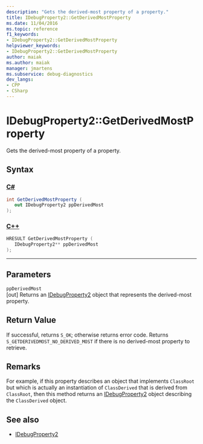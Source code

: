 ```yaml
---
description: "Gets the derived-most property of a property."
title: IDebugProperty2::GetDerivedMostProperty
ms.date: 11/04/2016
ms.topic: reference
f1_keywords:
- IDebugProperty2::GetDerivedMostProperty
helpviewer_keywords:
- IDebugProperty2::GetDerivedMostProperty
author: maiak
ms.author: maiak
manager: jmartens
ms.subservice: debug-diagnostics
dev_langs:
- CPP
- CSharp
---
```

# IDebugProperty2::GetDerivedMostProperty

Gets the derived-most property of a property.

## Syntax

### [C#](#tab/csharp)
```csharp
int GetDerivedMostProperty ( 
   out IDebugProperty2 ppDerivedMost
);
```
### [C++](#tab/cpp)
```cpp
HRESULT GetDerivedMostProperty ( 
   IDebugProperty2** ppDerivedMost
);
```
---

## Parameters
`ppDerivedMost`\
[out] Returns an [IDebugProperty2](../../../extensibility/debugger/reference/idebugproperty2.md) object that represents the derived-most property.

## Return Value
 If successful, returns `S_OK`; otherwise returns error code. Returns `S_GETDERIVEDMOST_NO_DERIVED_MOST` if there is no derived-most property to retrieve.

## Remarks
 For example, if this property describes an object that implements `ClassRoot` but which is actually an instantiation of `ClassDerived` that is derived from `ClassRoot`, then this method returns an [IDebugProperty2](../../../extensibility/debugger/reference/idebugproperty2.md) object describing the `ClassDerived` object.

## See also
- [IDebugProperty2](../../../extensibility/debugger/reference/idebugproperty2.md)
